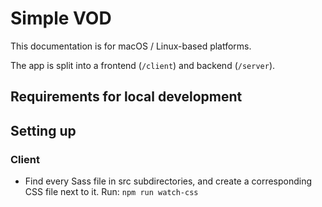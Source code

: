 # Simple VOD

This documentation is for macOS / Linux-based platforms.

The app is split into a frontend (`/client`) and backend (`/server`).

## Requirements for local development

## Setting up

### Client

- Find every Sass file in src subdirectories, and create a corresponding CSS file next to it. Run: `npm run watch-css`
